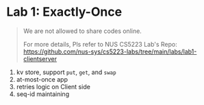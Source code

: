 # Lab 1: Exactly-Once

> We are not allowed to share codes online. 
>
> For more details, Pls refer to NUS CS5223 Lab's Repo: https://github.com/nus-sys/cs5223-labs/tree/main/labs/lab1-clientserver



1. kv store, support `put`, `get`, and `swap`
2. at-most-once app
3. retries logic on Client side
4. seq-id maintaining